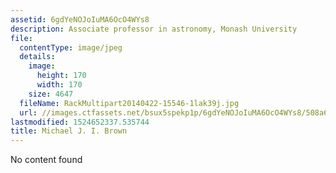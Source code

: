 ```yaml
---
assetid: 6gdYeNOJoIuMA6OcO4WYs8
description: Associate professor in astronomy, Monash University
file:
  contentType: image/jpeg
  details:
    image:
      height: 170
      width: 170
    size: 4647
  fileName: RackMultipart20140422-15546-1lak39j.jpg
  url: //images.ctfassets.net/bsux5spekp1p/6gdYeNOJoIuMA6OcO4WYs8/508a697a263252ce2f62e622d7f3c562/RackMultipart20140422-15546-1lak39j.jpg
lastmodified: 1524652337.535744
title: Michael J. I. Brown
---
```

No content found